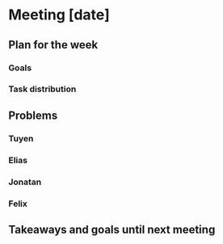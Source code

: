 # Meeting [date]

## Plan for the week

### Goals

### Task distribution

## Problems

### Tuyen

### Elias

### Jonatan

### Felix

## Takeaways and goals until next meeting
